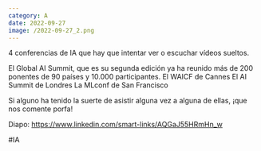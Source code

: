 ```yaml
--- 
category: A 
date: 2022-09-27 
image: /2022-09-27_2.png 
--- 
```


4 conferencias de IA que hay que intentar ver o escuchar vídeos sueltos. 

El Global AI Summit, que es su segunda edición ya ha reunido más de 200 ponentes de 90 países y 10.000 participantes. 
El WAICF de Cannes
El AI Summit de Londres 
La MLconf de San Francisco

Si alguno ha tenido la suerte de asistir alguna vez a alguna de ellas, ¡que nos comente porfa!

Diapo: https://www.linkedin.com/smart-links/AQGaJ55HRmHn_w

#IA